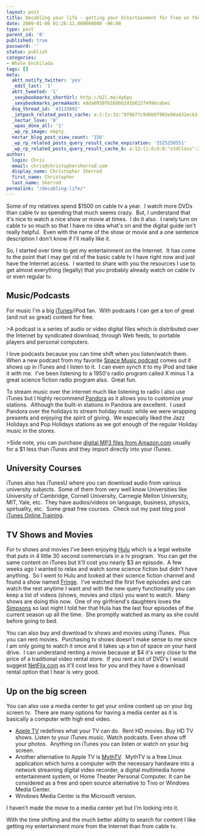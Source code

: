 ```yaml
---
layout: post
title: Decabling your life - getting your Entertainment for free on the Internet
date: 2009-01-06 01:26:11.000000000 -06:00
type: post
parent_id: '0'
published: true
password: ''
status: publish
categories:
- Whole Enchilada
tags: []
meta:
  aktt_notify_twitter: 'yes'
  _edit_last: '1'
  aktt_tweeted: '1'
  _sexybookmarks_shortUrl: http://b2l.me/4y6pu
  _sexybookmarks_permaHash: e9da0958f6168bb2d1b622f499dcebec
  dsq_thread_id: '43133692'
  _jetpack_related_posts_cache: a:1:{s:32:"8f6677c9d6b0f903e98ad32ec61f8deb";a:2:{s:7:"expires";i:1495394529;s:7:"payload";a:3:{i:0;a:1:{s:2:"id";i:8352;}i:1;a:1:{s:2:"id";i:3229;}i:2;a:1:{s:2:"id";i:1360;}}}}
  _nectar_love: '0'
  _wpas_done_all: '1'
  _wp_rp_image: empty
  nectar_blog_post_view_count: '156'
  _wp_rp_related_posts_query_result_cache_expiration: '1525250551'
  _wp_rp_related_posts_query_result_cache_6: a:12:{i:0;O:8:"stdClass":2:{s:7:"post_id";s:4:"2074";s:5:"score";s:17:"90.52322838732805";}i:1;O:8:"stdClass":2:{s:7:"post_id";s:4:"1251";s:5:"score";s:17:"54.75772569592788";}i:2;O:8:"stdClass":2:{s:7:"post_id";s:3:"704";s:5:"score";s:18:"47.417468545055414";}i:3;O:8:"stdClass":2:{s:7:"post_id";s:3:"363";s:5:"score";s:18:"46.971181442410206";}i:4;O:8:"stdClass":2:{s:7:"post_id";s:4:"1423";s:5:"score";s:17:"41.10704492161477";}i:5;O:8:"stdClass":2:{s:7:"post_id";s:3:"686";s:5:"score";s:17:"41.10704492161477";}i:6;O:8:"stdClass":2:{s:7:"post_id";s:3:"850";s:5:"score";s:18:"40.350172049981275";}i:7;O:8:"stdClass":2:{s:7:"post_id";s:4:"1453";s:5:"score";s:18:"38.534269529191455";}i:8;O:8:"stdClass":2:{s:7:"post_id";s:4:"8086";s:5:"score";s:18:"35.786525847083055";}i:9;O:8:"stdClass":2:{s:7:"post_id";s:4:"4580";s:5:"score";s:18:"35.786525847083055";}i:10;O:8:"stdClass":2:{s:7:"post_id";s:4:"2861";s:5:"score";s:18:"35.786525847083055";}i:11;O:8:"stdClass":2:{s:7:"post_id";s:3:"747";s:5:"score";s:18:"35.786525847083055";}}
author:
  login: Chris
  email: chris@christophersherrod.com
  display_name: Christopher Sherrod
  first_name: Christopher
  last_name: Sherrod
permalink: "/decabling-life/"
---
```

<p>Some of my relatives spend $1500 on cable tv a year.  I watch more DVDs than cable tv so spending that much seems crazy.  But, I understand that it's nice to watch a nice show or movie at times.  I do it also.  I rarely turn on cable tv so much so that I have no idea what's on and the digital guide isn't really helpful.  Even with the name of the show or movie and a one sentence description I don't know if I'll really like it.</p>
<p>So, I started over time to get my entertainment on the Internet.  It has come to the point that I may get rid of the basic cable tv I have right now and just have the Internet access.  I wanted to share with you the resources I use to get almost everything (legally) that you probably already watch on cable tv or even regular tv.</p>
<h2>Music/Podcasts</h2>
<p>For music I'm a big <a href="http://www.apple.com/itunes/" rel="nofollow">iTunes</a>/iPod fan.  With podcasts I can get a ton of great (and not so great) content for free.</p>
>A podcast is a series of audio or video digital files which is distributed over the Internet by syndicated download, through Web feeds, to portable players and personal computers.</p></blockquote>
<p>I love podcasts because you can time shift when you listen/watch them.  When a new podcast from my favorite <a href="http://www.spacemusic.nl" rel="nofollow">Space Music podcast</a> comes out it shows up in iTunes and I listen to it.  I can even synch it to my iPod and take it with me.  I've been listening to a 1950's radio program called X minus 1 a great science fiction radio program also.  Great fun.</p>
<p>To stream music over the internet much like listening to radio I also use iTunes but I highly recommend <a href="http://pandora.com/" rel="nofollow">Pandora</a> as it allows you to customize your stations.  Although the built-in stations in Pandora are excellent.  I used Pandora over the holidays to stream holiday music while we were wrapping presents and enjoying the spirit of giving.  We especially liked the Jazz Holidays and Pop Holidays stations as we got enough of the regular Holiday music in the stores.</p>
>Side note, you can purchase <a href="http://www.amazon.com/MP3-Music-Download/b/ref=sa_menu_dmusic2?ie=UTF8&amp;node=163856011&amp;pf_rd_p=328655101&amp;pf_rd_s=left-nav-1&amp;pf_rd_t=101&amp;pf_rd_i=507846&amp;pf_rd_m=ATVPDKIKX0DER&amp;pf_rd_r=0DPF4RB4KQAFST3YJHQZ" rel="nofollow">digital MP3 files from Amazon.com</a> usually for a $1 less than iTunes and they import directly into your iTunes.</p></blockquote>
<h2>University Courses</h2>
<p>iTunes also has iTunesU where you can download audio from various university subjects.  Some of them from very well know Universities like University of Cambridge, Cornell University, Carnegie Mellon University, MIT, Yale, etc.  They have audios/videos on language, business, physics, spirtuality, etc.  Some great free courses.  Check out my past blog post <a href="https://christopher-sherrod.blisslifepress.com/itunes-online-training/" rel="nofollow">iTunes Online Training</a>.</p>
<h2>TV Shows and Movies</h2>
<p>For tv shows and movies I've been enjoying <a href="http://www.hulu.com/" rel="nofollow">Hulu</a> which is a legal website that puts in 4 little 30 second commercials in a tv program.  You can get the same content on iTunes but it'll cost you nearly $3 an episode.  A few weeks ago I wanted to relax and watch some science fiction but didn't have anything.  So I went to Hulu and looked at their science fiction channel and found a show named <a href="http://www.hulu.com/fringe" rel="nofollow">Fringe</a>.  I've watched the first five episodes and can watch the rest anytime I want and with the new query functionality you can keep a list of videos (shows, movies and clips) you want to watch.  Many shows are doing this now.  One of my girlfriend's daughters loves the <a href="http://www.hulu.com/the-simpsons" rel="nofollow">Simpsons</a> so last night I told her that Hula has the last four episodes of the current season up all the time.  She promptly watched as many as she could before going to bed.</p>
<p>You can also buy and download tv shows and movies using iTunes.  Plus you can rent movies.  Purchasing tv shows doesn't make sense to me since I am only going to watch it once and it takes up a ton of space on your hard drive.  I can understand renting a movie because at $4 it's very close to the price of a traditional video rental store.  If you rent a lot of DVD's I would suggest <a href="http://www.netflix.com/" rel="nofollow">NetFlix.com</a> as it'll cost less for you and they have a download rental option that I hear is very good.</p>
<h2>Up on the big screen</h2>
<p>You can also use a media center to get your online content up on your big screen tv.  There are many options for having a media center as it is basically a computer with high end video.</p>
<ul>
<li><a href="http://www.apple.com/appletv/" rel="nofollow">Apple TV</a> redefines what your TV can do.  Rent HD movies. Buy HD TV shows. Listen to your iTunes music. Watch podcasts. Even show off your photos.  Anything on iTunes you can listen or watch on your big screen.</li>
<li>Another alternative to Apple TV is <a href="http://www.mythtv.org/" rel="nofollow">MythTV</a>.  MythTV is a free Linux application which turns a computer with the necessary hardware into a network streaming digital video recorder, a digital multimedia home entertainment system, or Home Theater Personal Computer. It can be considered as a free and open source alternative to Tivo or Windows Media Center.</li>
<li>Windows Media Center is the Microsoft version.</li>
</ul>
<p>I haven't made the move to a media center yet but I'm looking into it.</p>
<p>With the time shifting and the much better ability to search for content I like getting my entertainment more from the Internet than from cable tv.</p>
